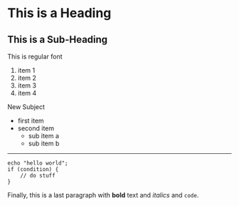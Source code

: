 # This is a Heading
## This is a Sub-Heading
This is regular font

1. item 1
1. item 2
1. item 3
1. item 4

New Subject
* first item
* second item
  * sub item a
  * sub item b
---

```
echo "hello world";
if (condition) {
	// do stuff
}
```

Finally, this is a last paragraph with **bold** text and *italics* and `code`.